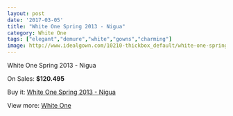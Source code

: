 ```yaml
---
layout: post
date: '2017-03-05'
title: "White One Spring 2013 - Nigua"
category: White One
tags: ["elegant","demure","white","gowns","charming"]
image: http://www.idealgown.com/10210-thickbox_default/white-one-spring-2013-nigua.jpg
---
```

White One Spring 2013 - Nigua

On Sales: **$120.495**
<a href="https://www.idealgown.com/en/white-one/4203-white-one-spring-2013-nigua.html"><amp-img layout="responsive" width="600" height="600" src="//www.idealgown.com/10210-thickbox_default/white-one-spring-2013-nigua.jpg" alt="White One Spring 2013 - Nigua 0" /></a>
<a href="https://www.idealgown.com/en/white-one/4203-white-one-spring-2013-nigua.html"><amp-img layout="responsive" width="600" height="600" src="//www.idealgown.com/10212-thickbox_default/white-one-spring-2013-nigua.jpg" alt="White One Spring 2013 - Nigua 1" /></a>
<a href="https://www.idealgown.com/en/white-one/4203-white-one-spring-2013-nigua.html"><amp-img layout="responsive" width="600" height="600" src="//www.idealgown.com/10211-thickbox_default/white-one-spring-2013-nigua.jpg" alt="White One Spring 2013 - Nigua 2" /></a>

Buy it: [White One Spring 2013 - Nigua](https://www.idealgown.com/en/white-one/4203-white-one-spring-2013-nigua.html "White One Spring 2013 - Nigua")

View more: [White One](https://www.idealgown.com/en/49-white-one "White One")